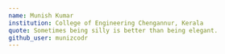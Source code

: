 ```yaml
---
name: Munish Kumar
institution: College of Engineering Chengannur, Kerala
quote: Sometimes being silly is better than being elegant.
github_user: munizcodr
---
```

